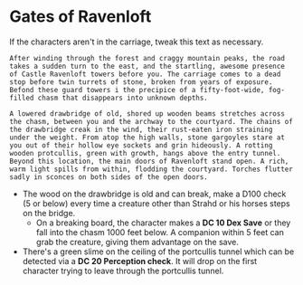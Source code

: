 # Gates of Ravenloft
If the characters aren't in the carriage, tweak this text as necessary.
```
After winding through the forest and craggy mountain peaks, the road takes a sudden turn to the east, and the startling, awesome presence of Castle Ravenloft towers before you. The carriage comes to a dead stop before twin turrets of stone, broken from years of exposure. Befond these guard towers i the precipice of a fifty-foot-wide, fog-filled chasm that disappears into unknown depths.

A lowered drawbridge of old, shored up wooden beams stretches across the chasm, between you and the archway to the courtyard. The chains of the drawbridge creak in the wind, their rust-eaten iron straining under the weight. From atop the high walls, stone gargoyles stare at you out of their hollow eye sockets and grin hideously. A rotting wooden protcullis, green with growth, hangs above the entry tunnel. Beyond this location, the main doors of Ravenloft stand open. A rich, warm light spills from within, flodding the courtyard. Torches flutter sadly in sconces on both sides of the open doors.
```

* The wood on the drawbridge is old and can break, make a D100 check (5 or below) every time a creature other than Strahd or his horses steps on the bridge.
  * On a breaking board, the character makes a **DC 10 Dex Save** or they fall into the chasm 1000 feet below. A companion within 5 feet can grab the creature, giving them advantage on the save.
* There's a green slime on the ceiling of the portcullis tunnel which can be detected via a **DC 20 Perception check**. It will drop on the first character trying to leave through the portcullis tunnel.